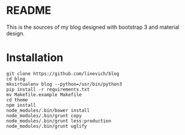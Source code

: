 # README

This is the sources of my blog designed with bootstrap 3 and material design.

# Installation

```
git clone https://github.com/linevich/blog
cd blog
mkvirtualenv blog --python=/usr/bin/python3
pip install -r requirements.txt
mv Makefile.example Makefile
cd theme
npm install
node_modules/.bin/bower install
node_modules/.bin/grunt copy
node_modules/.bin/grunt less:production
node_modules/.bin/grunt uglify
```